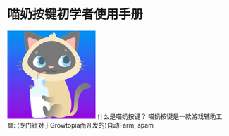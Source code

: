 # 喵奶按键初学者使用手册
<img src="https://github.com/MiaoNaiAnJian/Main/blob/master/PictureData/%E8%BD%AF%E4%BB%B6%E5%9B%BE%E6%A0%87.png" width="200" height="200" />
什么是喵奶按键？
喵奶按键是一款游戏辅助工具: (专门针对于Growtopia而开发的)自动Farm, spam
